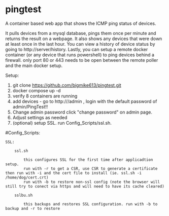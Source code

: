 # pingtest
A container based web app that shows the ICMP ping status of devices.

It pulls devices from a mysql database, pings them once per minute and returns the result on a webpage.
It also shows any devices that were down at least once in the last hour. You can view a history of device status by going to http://server/history.
Lastly, you can setup a remote docker container (or any device that runs powershell) to ping devices behind a firewall. only port 80 or 443 needs to be open between the remote poller and the main docker setup.

Setup:
1. git clone https://github.com/bigmike613/pingtest.git
2. docker compose up -d
3. verify 8 containers are running
4. add devices - go to http://<serverurl>/admin , login with the default password of admin/PingTest!!
5. Change admin password click "change password" on admin page.
6. Adjust settings as needed
7. (optional) setup SSL. run Config_Scripts/ssl.sh.

#Config_Scripts:

    SSL:
        
        ssl.sh
        
            this configures SSL for the first time after applicadtion setup.
            run with -r to get a CSR, use CSR to generate a certificate then run with -i and the cert file to install (ie. ssl.sh -i /home/dog/cert.crt)
            run with -b to restore non-ssl config (note the browser will still try to conect via https and will need to have its cache cleared)
        
        sslbu.sh
        
            this backups and restores SSL configuration. run with -b to backup and -r to restore


